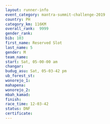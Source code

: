 ```yaml
---
layout: runner-info 
event_category: mantra-summit-challenge-2019 
country: PH
category_km: 116KM
overall_rank:  9999
gender_rank: 
bib: 103
first_name: Reserved Slot
last_name: 5
gender: M
team_name: 
start: Sat, 05-00-00 am
changar: 
budug_asu: Sat, 05-03-42 pm
ub_forest_st: 
wonorejo_1: 
mahapena: 
wonorejo_2: 
mbah_kamad: 
finish: 
race_time: 12-03-42
status: DNF
certificate: 
---
```


